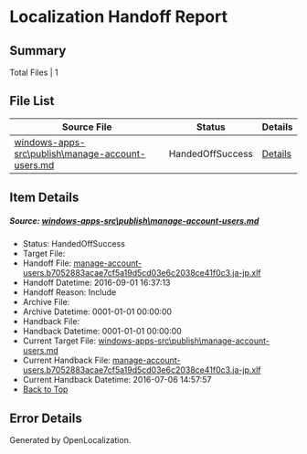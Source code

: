 # <a name='report-top'></a> Localization Handoff Report

## Summary
 Total Files | 1

## File List
 Source File | Status | Details 
 ----------- | ------ | ------- 
 [windows-apps-src\publish\manage-account-users.md](https://github.com/Microsoft/windows-apps/blob/9a6b72d17004615c02edf7235fd9327abb0c8ff8/windows-apps-src/publish/manage-account-users.md) | HandedOffSuccess | [Details](#b10e80eb833ae0a772d72951ca3c3b1076a8b1715071)

## Item Details
##### <a name='b10e80eb833ae0a772d72951ca3c3b1076a8b1715071'></a> Source: [windows-apps-src\publish\manage-account-users.md](https://github.com/Microsoft/windows-apps/blob/9a6b72d17004615c02edf7235fd9327abb0c8ff8/windows-apps-src/publish/manage-account-users.md)
* Status: HandedOffSuccess
* Target File: 
* Handoff File: [manage-account-users.b7052883acae7cf5a19d5cd03e6c2038ce41f0c3.ja-jp.xlf](https://github.com/Microsoft/WDG.handoff/blob/87bda66d23a744a4e437606af82c212fe4833efe/ol-handoff/Microsoft/windows-apps.ja-jp/master/manage-account-users.b7052883acae7cf5a19d5cd03e6c2038ce41f0c3.ja-jp.xlf)
* Handoff Datetime: 2016-09-01 16:37:13
* Handoff Reason: Include
* Archive File: 
* Archive Datetime: 0001-01-01 00:00:00
* Handback File: 
* Handback Datetime: 0001-01-01 00:00:00
* Current Target File: [windows-apps-src\publish\manage-account-users.md](https://github.com/Microsoft/windows-apps.ja-jp/blob/50184089ee68f46cd2f416adf3a3994777b91210/windows-apps-src/publish/manage-account-users.md)
* Current Handback File: [manage-account-users.b7052883acae7cf5a19d5cd03e6c2038ce41f0c3.ja-jp.xlf](https://github.com/Microsoft/WDG.handback/blob/4b30c8e256811740592ee2bde985c1f06955abde/ol-handback/Microsoft/windows-apps.ja-jp/master/manage-account-users.b7052883acae7cf5a19d5cd03e6c2038ce41f0c3.ja-jp.xlf)
* Current Handback Datetime: 2016-07-06 14:57:57
* [Back to Top](#report-top)


## Error Details

Generated by OpenLocalization.
